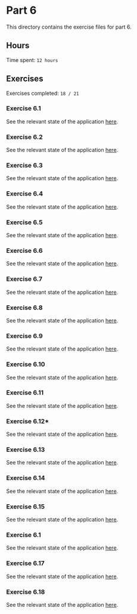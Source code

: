 # Part 6

This directory contains the exercise files for part 6.

## Hours

Time spent: `12 hours`

## Exercises

Exercises completed: `18 / 21`

### Exercise 6.1

See the relevant state of the application [here](https://github.com/rikurauhala/fullstack/tree/54326f56ef89e983dd46bfc7e245562ca39ed743/exercises/part06/unicafe-redux).

### Exercise 6.2

See the relevant state of the application [here](https://github.com/rikurauhala/fullstack/tree/06b479ba6244a1f85d18c27867d961163f64016f/exercises/part06/unicafe-redux).

### Exercise 6.3

See the relevant state of the application [here](https://github.com/rikurauhala/fullstack/tree/b1c7d5abf0e66c60e7e7eb87ee429230b1e5f4d7/exercises/part06/redux-anecdotes).

### Exercise 6.4

See the relevant state of the application [here](https://github.com/rikurauhala/fullstack/tree/d9f481e6489f5d82049ccfdb7322c384560fdca0/exercises/part06/redux-anecdotes).

### Exercise 6.5

See the relevant state of the application [here](https://github.com/rikurauhala/fullstack/tree/97c3b993eeaccf3764327702bccd39e51d10b6c5/exercises/part06/redux-anecdotes).

### Exercise 6.6

See the relevant state of the application [here](https://github.com/rikurauhala/fullstack/tree/97c3b993eeaccf3764327702bccd39e51d10b6c5/exercises/part06/redux-anecdotes).

### Exercise 6.7

See the relevant state of the application [here](https://github.com/rikurauhala/fullstack/tree/d653d36fdd6656c9e205751d0e35ac91e4853a64/exercises/part06/redux-anecdotes).

### Exercise 6.8

See the relevant state of the application [here](https://github.com/rikurauhala/fullstack/tree/21f0675792e797b1925243bdde79df1f969dd16f/exercises/part06/redux-anecdotes).

### Exercise 6.9

See the relevant state of the application [here](https://github.com/rikurauhala/fullstack/tree/3d94571351f542d50db320bdfd4f32990ed80bc7/exercises/part06/redux-anecdotes).

### Exercise 6.10

See the relevant state of the application [here](https://github.com/rikurauhala/fullstack/tree/ba2d8aa1fe18c640aa099250157c3aac3408a894/exercises/part06/redux-anecdotes).

### Exercise 6.11

See the relevant state of the application [here](https://github.com/rikurauhala/fullstack/tree/cfc8a67817dbed083285506045c030ebcff6558c/exercises/part06/redux-anecdotes).

### Exercise 6.12*

See the relevant state of the application [here](https://github.com/rikurauhala/fullstack/tree/1b9bbe5dbcdd009741f25d5d1a947372b550b6b9/exercises/part06/redux-anecdotes).

### Exercise 6.13

See the relevant state of the application [here](https://github.com/rikurauhala/fullstack/tree/748917d31e50e627577a108d4c85c4d56200944c/exercises/part06/redux-anecdotes).

### Exercise 6.14

See the relevant state of the application [here](https://github.com/rikurauhala/fullstack/tree/5ff751469528dd03f51f200a3d336f0533609e13/exercises/part06/redux-anecdotes).

### Exercise 6.15

See the relevant state of the application [here](https://github.com/rikurauhala/fullstack/tree/31015c14982468a753d4db37e841fb5895608f91/exercises/part06/redux-anecdotes).

### Exercise 6.1

See the relevant state of the application [here](https://github.com/rikurauhala/fullstack/tree/17b115c3fb7c8f56b7c6ae90a728ab3cb4d052da/exercises/part06/redux-anecdotes).

### Exercise 6.17

See the relevant state of the application [here](https://github.com/rikurauhala/fullstack/tree/70004d84f3f90946b0fd6778fa6a9b468ef1923a/exercises/part06/redux-anecdotes).

### Exercise 6.18

See the relevant state of the application [here](https://github.com/rikurauhala/fullstack/tree/d8e13047592e787425f8fa9898e37c5fac405bd5/exercises/part06).
